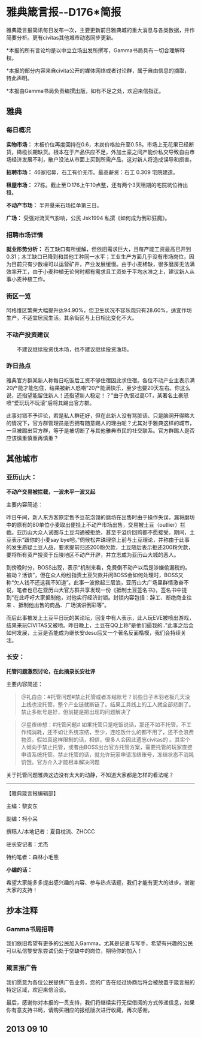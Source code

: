 # 雅典箴言报--D176*简报

雅典箴言报简讯每日发布一次，主要更新前日雅典城的重大消息与各类数据，并作简要分析。更有civitas其他城市动态同步更新。

*本报的所有言论均是以中立立场出发所撰写，Gamma书局具有一切合理解释权。 

*本报的部分内容来自civita公开的媒体网络或者讨论群，属于自由信息的摘取，特此声明。 

*本报由Gamma书局负责编撰出版，如有不足之处，欢迎来信指正。

## **雅典**

### **每日概况**

**实物市场：** 木板价位再度回持在0.6，木炭价格拉升至0.58。市场上无花果已经断货，橄榄长期缺货。根本在于产品供应不足，外加土豪之间产能价私交导致自由市场经济发展不利，散户没法从市面上买到所需产品，这对新人将造成误导和损害。 

**招聘市场：** 46家招募，石工有价无市。最高薪资：石工 0.309 宅院建造。 

**租屋市场：** 27栋。截止至Ｄ176上午10点整，还有两个3天租期的宅院坑位待出租。 

**不动产市场：** 半开垦采石场挂单第三日。 

**广场：** 受强对流天气影响，公民 Jsk1994 私撰《如何成为倒彩狂魔》。

### **招聘市场详情**

**就业形势分析：** 石工缺口有所缓解，但依旧需求巨大，且每产能工资最高已开到0.31；木工缺口已降到和其他工种同一水平；工业生产方面几乎没有市场岗位，因为目前只有少数壕可以运营矿井，产业发展缓慢。由于小麦稀缺，很多磨房无法满效率开工，由于小麦种植无论何时都有需求且工资处于平均水准之上，建议新人从事小麦种植工作。

### **街区一览** 

阿格维区繁荣大幅提升达94.90%，但卫生状况不容乐观只有28.60%，适宜作坊生产，不适宜居民生活。其余街区与上日相比变化不大。

### **不动产投资建议**

　　不建议继续投资伐木场，也不建议继续投资渔场。 

### **昨日热点**

雅典官方群某新人称每日吃饭后工资不够住宿因此求住宿。各位不动产业主表示满20产能才能包住，结果被新人怒嘲“20产能满快乐，至少也要20天左右。你这么说，还指望能留住新人！还指望新人稳定！？”由于仇恨过高OT，某著名土豪怒喷“爱玩玩不玩滚”后将其踢出官方群。 

此事对错不予评论，若是私人群还好，但在此新人没有骂脏话、只是脑洞开得略大的情况下，官方群管理员是否拥有随意踢人的理由呢？尤其对于雅典这样的城市，一旦被踢出官方群，等于是被切断了与其他雅典市民的社交联系。官方群踢人是否应该慎重慎重再慎重？ 

## **其他城市**

### **亚历山大：**

**不动产交易被拦截，一波未平一波又起**

主要内容简述： 

昨日午间，新人东方客原定售予豆花泡馍的磨坊在出售时由于操作失误，漏将磨坊中的原有的80单位小麦取出便挂上不动产市场出售，交易被土豆（outlier）拦截。亚历山大众人试图与土豆沟通被拒绝，甚至于溢价回购都不愿接受。期间，土豆表示“跟你的小麦say bye吧。”伺候松井珠理奈上前与土豆理论，并称由于此事的发生质疑土豆人品，要求提前归还200粉欠款，土豆随后表示拒还200粉欠款，要将所有资产投资于丘陵地区不动产开辟，并立志成为亚历山大城的恶人。 

到傍晚时分，BOSS出现，表示“机制来看，免费倒不动产以后是涉嫌偷漏税的。被劫？活该”，但在众人纷纷指责土豆欠款并问BOSS会如何处理时，BOSS又称“欠人钱不还这我不知道”。此事一波掀起三层浪，亚历山大广场里群情激奋不说，笔者也已在亚历山大官方群共享发现一份《抵制土豆签名书》，签名书中提到“在此呼吁大家抵制他，对他实行经济封锁。封锁内容包括：辞工、断绝商业往来 、抵制他出售的商品、广场演讲倒彩等”。 

而后此事被发上土豆平日玩的某论坛，回复中有人表示，此人玩EVE被喷出游戏，结果来玩CIVITAS又被喷。昨日晚上，土豆在QQ上称“是他们逼我的..”此事之后会如何发展，土豆是否能成为继长安desu后又一个著名反面楷模，我们会持续关注。

### **长安：**

**托管问题激烈讨论，在此摘录长安社评**

主要内容简述： 

> ＠礼白白：#托管问题#禁止托管或者冻结账号？前些日子木羽老板几天没上线也没托管。整个产业链就断链了。结果工具线上的工人就全部悲剧了。 禁止多账号是好，但前提是把出现的问题解决了 

> ＠星夜绯想：#托管问题# 如果托管只是吃饭说话，那还不如不托管。不工作纯消耗，还不如让系统冻结，至少，连吃饭什么的都不用了，还不会浪费物资。假如真这样限制的话，相信，很多人会因此遗忘civitas的 。其实个人倾向于禁止托管，或者由BOSS出台官方托管方案，需要托管的玩家直接申请系统托管。禁止托管的话，就允许玩家申请冻结账号，冻结状态不消耗饥饿。官方介入才能根本解决问题 

关于托管问题雅典这边没有太大的动静，不知道大家都是怎样的看法呢？

---

【雅典箴言报编辑部】 

主编：黎安东 

副编：柯小呆 

撰稿人/本地记者：夏目枕流、ZHCCC 

驻长安记者：尤杰 

特约笔者：森林小毛熊

**小编的话：** 

希望大家能多多提出感兴趣的内容、参与热点话题，我们才能有更大的进步。谢谢大家的支持！

## 抄本注释

### Gamma书局招聘 

我们依旧希望有更多的公民加入Gamma，尤其是记者与写手，希望有兴趣的公民可以私信黎安东尝试仍处于空缺中的岗位，期待你的加入！

### 箴言报广告 

我们愿意为各位公民提供广告业务，您的广告在经过协商后将会被放置于箴言报的特定区域，欢迎来信洽谈。

最后，感谢你对本报的一贯支持，我们将继续实行无偿借阅的方式传递信息，如果你有意支持书局，请购买相应的报纸版次进行收藏，再次感谢。

## 2013 09 10